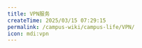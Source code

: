 ```yaml
---
title: VPN服务
createTime: 2025/03/15 07:29:15
permalink: /campus-wiki/campus-life/VPN/
icon: mdi:vpn
---
```

